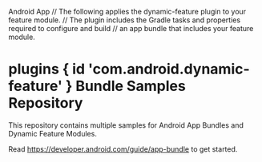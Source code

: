 Android App // The following applies the dynamic-feature plugin to your feature module.
// The plugin includes the Gradle tasks and properties required to configure and build
// an app bundle that includes your feature module.

plugins {
  id 'com.android.dynamic-feature'
}
Bundle Samples Repository
=====================================

This repository contains multiple samples for Android App Bundles and Dynamic Feature Modules.

Read https://developer.android.com/guide/app-bundle to get started.

